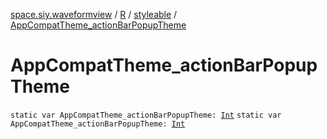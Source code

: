 [space.siy.waveformview](../../index.md) / [R](../index.md) / [styleable](index.md) / [AppCompatTheme_actionBarPopupTheme](./-app-compat-theme_action-bar-popup-theme.md)

# AppCompatTheme_actionBarPopupTheme

`static var AppCompatTheme_actionBarPopupTheme: `[`Int`](https://kotlinlang.org/api/latest/jvm/stdlib/kotlin/-int/index.html)
`static var AppCompatTheme_actionBarPopupTheme: `[`Int`](https://kotlinlang.org/api/latest/jvm/stdlib/kotlin/-int/index.html)